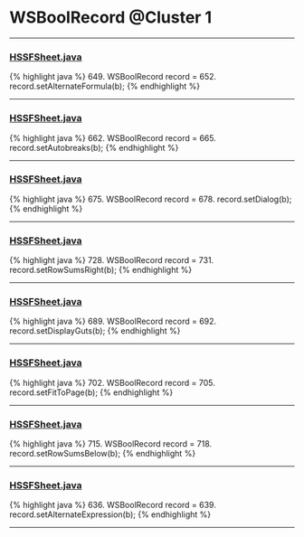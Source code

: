 # WSBoolRecord @Cluster 1

***

### [HSSFSheet.java](https://searchcode.com/codesearch/view/15642322/)
{% highlight java %}
649. WSBoolRecord record =
652. record.setAlternateFormula(b);
{% endhighlight %}

***

### [HSSFSheet.java](https://searchcode.com/codesearch/view/15642322/)
{% highlight java %}
662. WSBoolRecord record =
665. record.setAutobreaks(b);
{% endhighlight %}

***

### [HSSFSheet.java](https://searchcode.com/codesearch/view/15642322/)
{% highlight java %}
675. WSBoolRecord record =
678. record.setDialog(b);
{% endhighlight %}

***

### [HSSFSheet.java](https://searchcode.com/codesearch/view/15642322/)
{% highlight java %}
728. WSBoolRecord record =
731. record.setRowSumsRight(b);
{% endhighlight %}

***

### [HSSFSheet.java](https://searchcode.com/codesearch/view/15642322/)
{% highlight java %}
689. WSBoolRecord record =
692. record.setDisplayGuts(b);
{% endhighlight %}

***

### [HSSFSheet.java](https://searchcode.com/codesearch/view/15642322/)
{% highlight java %}
702. WSBoolRecord record =
705. record.setFitToPage(b);
{% endhighlight %}

***

### [HSSFSheet.java](https://searchcode.com/codesearch/view/15642322/)
{% highlight java %}
715. WSBoolRecord record =
718. record.setRowSumsBelow(b);
{% endhighlight %}

***

### [HSSFSheet.java](https://searchcode.com/codesearch/view/15642322/)
{% highlight java %}
636. WSBoolRecord record =
639. record.setAlternateExpression(b);
{% endhighlight %}

***

